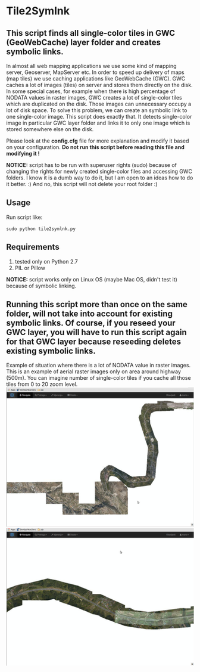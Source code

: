 # Tile2Symlnk
This script finds all single-color tiles in GWC (GeoWebCache) layer folder and creates symbolic links. 
----------------------- 
In almost all web mapping applications we use some kind of mapping server, Geoserver, MapServer etc. In order to speed up delivery of maps (map tiles) we use caching applications like GeoWebCache (GWC). GWC caches a lot of images (tiles) on server and stores them directly on the disk. In some special cases, for example when there is high percentage of NODATA values in raster images, GWC creates a lot of single-color tiles which are duplicated on the disk. Those images can unnecessary occupy a lot of disk space. To solve this problem, we can create an symbolic link to one single-color image.
This script does exactly that. It detects single-color image in particular GWC layer folder and links it to only one image which is stored somewhere else on the disk.

Please look at the **config.cfg** file for more explanation and modify it based on your configuration. **Do not run this script before reading this file and modifying it !**

**NOTICE:** script has to be run with superuser rights (sudo) because of changing the rights for newly created single-color files and accessing GWC folders. I know it is a dumb way to do it, but I am open to an ideas how to do it better. :) And no, this script will not delete your root folder :)

## Usage
Run script like:
```
sudo python tile2symlnk.py
```
## Requirements
1. tested only on Python 2.7
2. PIL or Pillow

**NOTICE:** script works only on Linux OS (maybe Mac OS, didn't test it) because of symbolic linking.

Running this script more than once on the same folder, will not take into account for existing symbolic links.
Of course, if you reseed your GWC layer, you will have to run this script again for that GWC layer because reseeding deletes existing symbolic links.
----------------------- 
Example of situation where there is a lot of NODATA value in raster images. This is an example of aerial raster images only on area around highway (500m). You can imagine number of single-color tiles if you cache all those tiles from 0 to 20 zoom level.
![Screenshot1](Screenshot1.jpg)
![Screenshot2](Screenshot2.jpg)